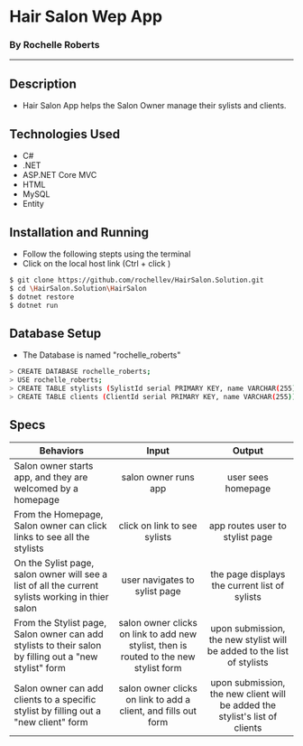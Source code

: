 # Hair Salon Wep App
### By Rochelle Roberts
-----

## Description
* Hair Salon App helps the Salon Owner manage their sylists and clients.

## Technologies Used
* C#
* .NET
* ASP.NET Core MVC
* HTML
* MySQL
* Entity

## Installation and Running
* Follow the following stepts using the terminal
* Click on the local host link (Ctrl + click )

```sh
$ git clone https://github.com/rochellev/HairSalon.Solution.git
$ cd \HairSalon.Solution\HairSalon
$ dotnet restore
$ dotnet run
```

## Database Setup
* The Database is named "rochelle_roberts"

```sh
> CREATE DATABASE rochelle_roberts;
> USE rochelle_roberts;
> CREATE TABLE stylists (SylistId serial PRIMARY KEY, name VARCHAR(255), specialty VARCHAR(255));
> CREATE TABLE clients (ClientId serial PRIMARY KEY, name VARCHAR(255));
```

## Specs

| Behaviors       | Input          | Output      |
| ---------------- |:------------:| :--------------:|
| Salon owner starts app, and they are welcomed by a homepage | salon owner runs app | user sees homepage |
| From the Homepage, Salon owner can click links to see all the stylists | click on link to see sylists | app routes user to stylist page |
| On the Sylist page, salon owner will see a list of all the current sylists working in thier salon | user navigates to sylist page | the page displays the current list of sylists |
| From the Stylist page, Salon owner can add stylists to their salon by filling out a "new stylist" form | salon owner clicks on link to add new stylist, then is routed to the new stylist form | upon submission, the new stylist will be added to the list of stylists |
| Salon owner can add clients to a specific stylist by filling out a "new client" form | salon owner clicks on link to add a client, and fills out form | upon submission, the new client will be added the stylist's list of clients |
